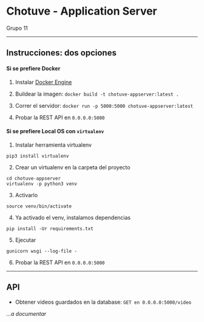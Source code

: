 # Chotuve - Application Server
Grupo 11

--------------


## Instrucciones: dos opciones

#### Si se prefiere Docker

1. Instalar [Docker Engine](https://docs.docker.com/engine/install/)


2. Buildear la imagen:
`docker build -t chotuve-appserver:latest .`

3. Correr el servidor:
`docker run -p 5000:5000 chotuve-appserver:latest`

4. Probar la REST API en `0.0.0.0:5000`

#### Si se prefiere Local OS con `virtualenv`


1. Instalar herramienta virtualenv
```
pip3 install virtualenv
```

2. Crear un virtualenv en la carpeta del proyecto
```
cd chotuve-appserver
virtualenv -p python3 venv
```

3. Activarlo
```
source venv/bin/activate
```

4. Ya activado el venv, instalamos dependencias
```
pip install -Ur requirements.txt
```

5. Ejecutar
```
gunicorn wsgi --log-file -
```

6. Probar la REST API en `0.0.0.0:5000`

---------------------------------------------


## API

- Obtener videos guardados en la database:
`GET en 0.0.0.0:5000/video`

_...a documentar_